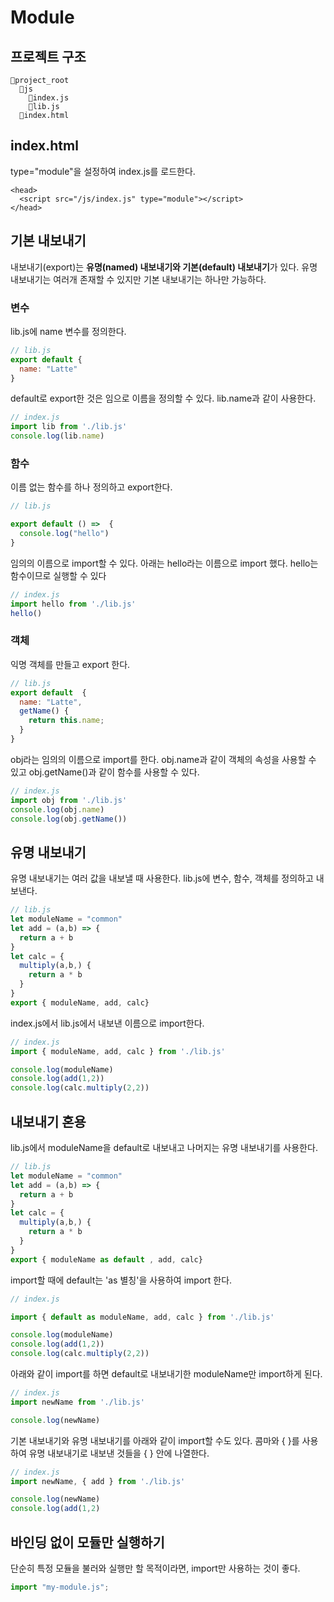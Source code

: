 # Module

## 프로젝트 구조

```
📂project_root
  📂js
    📄index.js
    📄lib.js
  📄index.html
```

## index.html

type="module"을 설정하여 index.js를 로드한다.

```markup
<head>
  <script src="/js/index.js" type="module"></script>
</head>
```

## 기본 내보내기

내보내기(export)는 **유명(named) 내보내기와 기본(default) 내보내기**가 있다. 유명 내보내기는 여러개 존재할 수 있지만 기본 내보내기는 하나만 가능하다.

### 변수

lib.js에 name 변수를 정의한다.

```javascript
// lib.js
export default { 
  name: "Latte"
}
```

default로 export한 것은 임으로 이름을 정의할 수 있다. lib.name과 같이 사용한다.

```javascript
// index.js
import lib from './lib.js'
console.log(lib.name)
```

### 함수

이름 없는 함수를 하나 정의하고 export한다.

```javascript
// lib.js

export default () =>  {
  console.log("hello")
}
```

임의의 이름으로 import할 수 있다. 아래는 hello라는 이름으로 import 했다. hello는 함수이므로 실행할 수 있다

```javascript
// index.js
import hello from './lib.js'
hello()
```

### 객체

익명 객체를 만들고 export 한다.

```javascript
// lib.js
export default  {
  name: "Latte", 
  getName() {
    return this.name; 
  }
}
```

obj라는 임의의 이름으로 import를 한다. obj.name과 같이 객체의 속성을 사용할 수 있고 obj.getName()과 같이 함수를 사용할 수 있다.

```javascript
// index.js
import obj from './lib.js'
console.log(obj.name) 
console.log(obj.getName())
```

## 유명 내보내기

유명 내보내기는 여러 값을 내보낼 때 사용한다. lib.js에 변수, 함수, 객체를 정의하고 내보낸다.

```javascript
// lib.js
let moduleName = "common"
let add = (a,b) => { 
  return a + b
}
let calc = {
  multiply(a,b,) {
    return a * b
  }
}
export { moduleName, add, calc}
```

index.js에서 lib.js에서 내보낸 이름으로 import한다.

```javascript
// index.js
import { moduleName, add, calc } from './lib.js'

console.log(moduleName)
console.log(add(1,2))
console.log(calc.multiply(2,2))
```

## 내보내기 혼용

lib.js에서 moduleName을 default로 내보내고 나머지는 유명 내보내기를 사용한다.

```javascript
// lib.js
let moduleName = "common"
let add = (a,b) => { 
  return a + b
}
let calc = {
  multiply(a,b,) {
    return a * b
  }
}
export { moduleName as default , add, calc}
```

import할 때에 default는 'as 별칭'을 사용하여 import 한다.

```javascript
// index.js

import { default as moduleName, add, calc } from './lib.js'

console.log(moduleName)
console.log(add(1,2))
console.log(calc.multiply(2,2))
```

아래와 같이 import를 하면 default로 내보내기한 moduleName만 import하게 된다.

```javascript
// index.js
import newName from './lib.js'

console.log(newName)
```

기본 내보내기와 유명 내보내기를 아래와 같이 import할 수도 있다. 콤마와 { }를 사용하여 유명 내보내기로 내보낸 것들을 { } 안에 나열한다.

```javascript
// index.js
import newName, { add } from './lib.js'

console.log(newName)
console.log(add(1,2)
```


## 바인딩 없이 모듈만 실행하기
단순히 특정 모듈을 불러와 실행만 할 목적이라면, import만 사용하는 것이 좋다.

```jsx
import "my-module.js";
```

